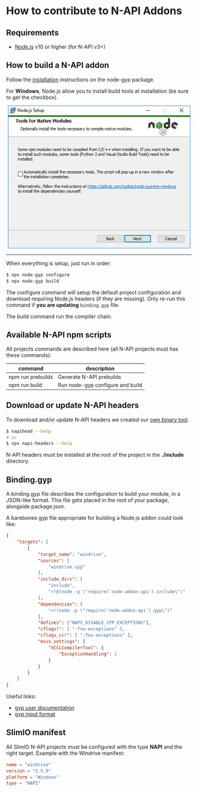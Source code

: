 # How to contribute to N-API Addons

## Requirements
- [Node.js](https://nodejs.org/en/) v10 or higher (for N-API v3+)

## How to build a N-API addon
Follow the [installation](https://github.com/nodejs/node-gyp#installation) instructions on the node-gyp package.

For **Windows**, Node.js allow you to install build tools at installation (be sure to get the checkbox).
<p align="center">
<img src="images/build_tools.jpg">
</p>

---
When everything is setup, just run in order:
```bash
$ npx node-gyp configure
$ npx node-gyp build
```

The configure command will setup the default project configuration and download requiring Node.js headers (if they are missing). Only re-run this command if **you are updating** `binding.gyp` file.

The build command run the compiler chain.

## Available N-API npm scripts
All projects commands are described here (all N-API projects must has these commands):

| command | description |
| --- | --- |
| npm run prebuilds | Generate N-API prebuilds |
| npm run build | Run node-gyp configure and build |

## Download or update N-API headers
To download and/or update N-API headers we created our [own binary tool](https://github.com/fraxken/napi-headers).

```bash
$ napihead --help
# or
$ npx napi-headers --help
```

N-API headers must be installed at the root of the project in the **./include** directory.

## Binding.gyp
A binding.gyp file describes the configuration to build your module, in a JSON-like format. This file gets placed in the root of your package, alongside package.json.

A barebones gyp file appropriate for building a Node.js addon could look like:

```json
{
    "targets": [
        {
            "target_name": "windrive",
            "sources": [
                "windrive.cpp"
            ],
            "include_dirs": [
                "include",
                "<!@(node -p \"require('node-addon-api').include\")"
            ],
            "dependencies": [
                "<!(node -p \"require('node-addon-api').gyp\")"
            ],
            "defines": ["NAPI_DISABLE_CPP_EXCEPTIONS"],
            "cflags!": [ "-fno-exceptions" ],
            "cflags_cc!": [ "-fno-exceptions" ],
            "msvs_settings": {
                "VCCLCompilerTool": {
                    "ExceptionHandling": 1
                }
            }
        }
    ]
}
```

Useful links:
- [gyp user documentation](https://gyp.gsrc.io/docs/UserDocumentation.md)
- [gyp input format](https://gyp.gsrc.io/docs/InputFormatReference.md)

## SlimIO manifest
All SlimIO N-API projects must be configured with the type **NAPI** and the right target. Example with the Windrive manifest:

```toml
name = "windrive"
version = "1.5.0"
platform = "Windows"
type = "NAPI"
```
